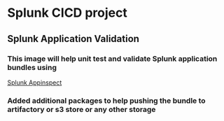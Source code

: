 # Splunk CICD project
## Splunk Application Validation
### This image will help unit test and validate Splunk application bundles using
[ Splunk Appinspect](https://dev.splunk.com/enterprise/docs/developapps/testvalidate/appinspect/)

### Added additional packages to help pushing the bundle to artifactory or s3 store or any other storage
